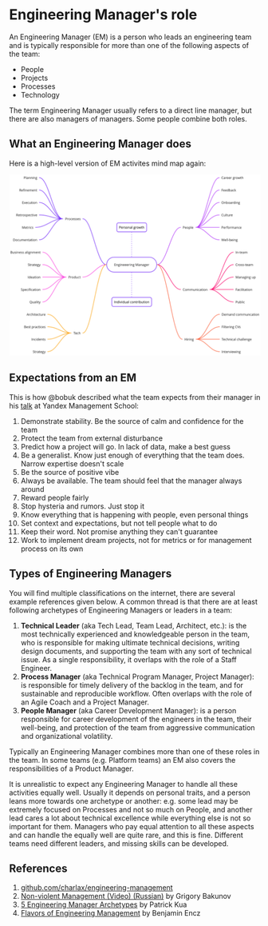 # Engineering Manager's role

An Engineering Manager (EM) is a person who leads an engineering team and is typically responsible for more than one of the following aspects of the team:

- People
- Projects
- Processes
- Technology

The term Engineering Manager usually refers to a direct line manager, but there are also managers of managers. Some people combine both roles.

## What an Engineering Manager does

Here is a high-level version of EM activites mind map again:

![Engineering Manager mindmap](./em-mindmap.png)

## Expectations from an EM

This is how @bobuk described what the team expects from their manager in his [talk](#references) at Yandex Management School:

1. Demonstrate stability. Be the source of calm and confidence for the team
1. Protect the team from external disturbance
1. Predict how a project will go. In lack of data, make a best guess
1. Be a generalist. Know just enough of everything that the team does. Narrow expertise doesn't scale
1. Be the source of positive vibe
1. Always be available. The team should feel that the manager always around
1. Reward people fairly
1. Stop hysteria and rumors. Just stop it
1. Know everything that is happening with people, even personal things
1. Set context and expectations, but not tell people what to do
1. Keep their word. Not promise anything they can't guarantee
1. Work to implement dream projects, not for metrics or for management process on its own

## Types of Engineering Managers

You will find multiple classifications on the internet, there are several example references given below. A common thread is that there are at least following archetypes of Engineering Managers or leaders in a team:

1. **Technical Leader** (aka Tech Lead, Team Lead, Architect, etc.): is the most technically experienced and knowledgeable person in the team, who is responsible for making ultimate technical decisions, writing design documents, and supporting the team with any sort of technical issue. As a single responsibility, it overlaps with the role of a Staff Engineer.
2. **Process Manager** (aka Technical Program Manager, Project Manager): is responsible for timely delivery of the backlog in the team, and for sustainable and reproducible workflow. Often overlaps with the role of an Agile Coach and a Project Manager.
3. **People Manager** (aka Career Development Manager): is a person responsible for career development of the engineers in the team, their well-being, and protection of the team from aggressive communication and organizational volatility.

Typically an Engineering Manager combines more than one of these roles in the team. In some teams (e.g. Platform teams) an EM also covers the responsibilities of a Product Manager.

It is unrealistic to expect any Engineering Manager to handle all these activities equally well. Usually it depends on personal traits, and a person leans more towards one archetype or another: e.g. some lead may be extremely focused on Processes and not so much on People, and another lead cares a lot about technical excellence while everything else is not so important for them. Managers who pay equal attention to all these aspects and can handle the equally well are quite rare, and this is fine. Different teams need different leaders, and missing skills can be developed.

## References

1. [github.com/charlax/engineering-management](https://github.com/charlax/engineering-management)
1. [Non-violent Management (Video) (Russian)](https://youtu.be/iYhaK_BpO8w) by Grigory Bakunov
1. [5 Engineering Manager Archetypes](https://www.patkua.com/blog/5-engineering-manager-archetypes) by Patrick Kua
1. [Flavors of Engineering Management](http://blog.benjamin-encz.de/post/flavors-of-engineering-management/) by Benjamin Encz